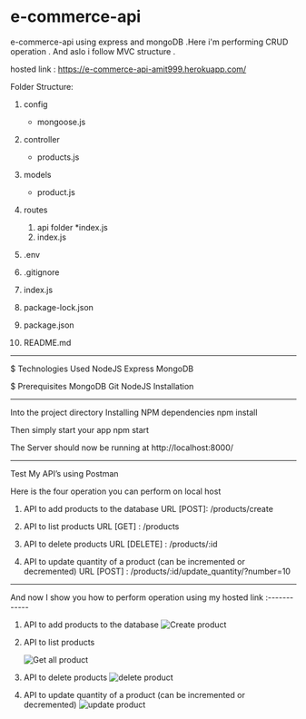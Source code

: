 # e-commerce-api
e-commerce-api using express and mongoDB .Here i'm performing CRUD operation . And aslo i follow MVC structure .

hosted link : https://e-commerce-api-amit999.herokuapp.com/

Folder Structure:

1.  config
    *  mongoose.js
2.  controller
    *  products.js
3.  models
    *  product.js
4.  routes
    1.  api folder
            *index.js
    2.  index.js
5.  .env

6.  .gitignore

7.  index.js

8.  package-lock.json

9.  package.json

10. README.md

*********************************************************************************************************************************
$ Technologies Used
    NodeJS
    Express
    MongoDB

$ Prerequisites
    MongoDB
    Git
    NodeJS
    Installation
**********************************************************************************************************************************    
Into the project directory
Installing NPM dependencies
npm install

Then simply start your app
npm start

The Server should now be running at http://localhost:8000/

***********************************************************************************************************************************

Test My API’s using Postman


Here is the four operation you can perform on local host

1.  API to add products to the database
    URL [POST]: /products/create

2.  API to list products
    URL [GET] : /products

3.  API to delete products
    URL [DELETE] : /products/:id

4.  API to update quantity of a product (can be incremented or decremented)
    URL [POST] : /products/:id/update_quantity/?number=10
    
    
********************************************************************************************************************
   
And now I show you how to perform operation using my hosted link :------------


1.  API to add products to the database
    ![Create product](https://user-images.githubusercontent.com/96186566/200129067-13897f5a-7a6b-41c9-91e4-2a106d60d2f7.JPG)

2.  API to list products
    
    ![Get all product](https://user-images.githubusercontent.com/96186566/200129123-6bad8a09-38e6-4056-9b91-276029d07e6b.JPG)


3.  API to delete products
    ![delete product](https://user-images.githubusercontent.com/96186566/200129141-a9f02c6f-cdf2-4db8-b0d2-6873225a8fcf.JPG)



4.  API to update quantity of a product (can be incremented or decremented)
    ![update product](https://user-images.githubusercontent.com/96186566/200129149-72c53e8c-2975-4c83-927f-1f1d675d962a.JPG)




